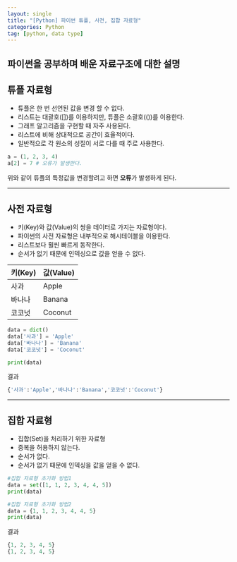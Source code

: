```yaml
---
layout: single
title: "[Python] 파이썬 튜플, 사전, 집합 자료형"
categories: Python
tag: [python, data type]
---
```


## 파이썬을 공부하며 배운 자료구조에 대한 설명

## 튜플 자료형

- 튜플은 한 번 선언된 값을 변경 할 수 없다.
- 리스트는 대괄호([])를 이용하지만, 튜플은 소괄호(())를 이용한다.
- 그래프 알고리즘을 구현할 때 자주 사용된다.
- 리스트에 비해 상대적으로 공간이 효율적이다.
- 일반적으로 각 원소의 성질이 서로 다를 때 주로 사용한다.

```python
a = (1, 2, 3, 4)
a[2] = 7 # 오류가 발생한다.
```

위와 같이 튜플의 특정값을 변경할려고 하면 **오류**가 발생하게 된다.

---

## 사전 자료형

- 키(Key)와 값(Value)의 쌍을 데이터로 가지는 자료형이다.
- 파이썬의 사전 자료형은 내부적으로 해시테이블을 이용한다.
- 리스트보다 훨씬 빠르게 동작한다.
- 순서가 없기 때문에 인덱싱으로 값을 얻을 수 없다.

| 키(Key) | 값(Value) |
| ------- | --------- |
| 사과    | Apple     |
| 바나나  | Banana    |
| 코코넛  | Coconut   |

```python
data = dict()
data['사과'] = 'Apple'
data['바나나'] = 'Banana'
data['코코넛'] = 'Coconut'

print(data)
```

결과

```python
{'사과':'Apple','바나나':'Banana','코코넛':'Coconut'}
```

---

## 집합 자료형

- 집합(Set)을 처리하기 위한 자료형
- 중복을 허용하지 않는다.
- 순서가 없다.
- 순서가 없기 때문에 인덱싱을 값을 얻을 수 없다.

```python
#집합 자료형 초기화 방법1
data = set([1, 1, 2, 3, 4, 4, 5])
print(data)

#집합 자료형 초기화 방법2
data = {1, 1, 2, 3, 4, 4, 5}
print(data)
```

결과

```python
{1, 2, 3, 4, 5}
{1, 2, 3, 4, 5}
```
